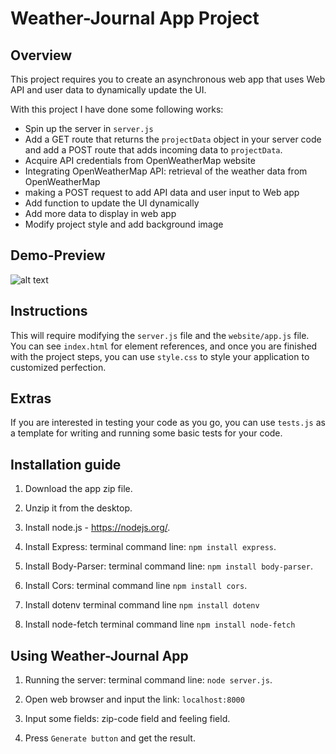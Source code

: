 # Weather-Journal App Project

## Overview
This project requires you to create an asynchronous web app that uses Web API and user data to dynamically update the UI. 

With this project I have done some following works:
- Spin up the server in `server.js`
- Add a GET route that returns the `projectData` object in your server code and add a POST route that adds incoming data to `projectData`.
- Acquire API credentials from OpenWeatherMap website
- Integrating OpenWeatherMap API: retrieval of the weather data from OpenWeatherMap
- making a POST request to add API data and user input to Web app
- Add function to update the UI dynamically
- Add more data to display in web app
- Modify project style and add background image

## Demo-Preview

![alt text](image.png)

## Instructions
This will require modifying the `server.js` file and the `website/app.js` file. You can see `index.html` for element references, and once you are finished with the project steps, you can use `style.css` to style your application to customized perfection.

## Extras
If you are interested in testing your code as you go, you can use `tests.js` as a template for writing and running some basic tests for your code.

## Installation guide
1. Download the app zip file.

2. Unzip it from the desktop.

3. Install node.js - https://nodejs.org/.

4. Install Express: 
terminal command line: `npm install express`.

5. Install Body-Parser: 
terminal command line: `npm install body-parser`.

6. Install Cors: 
terminal command line `npm install cors`.

7. Install dotenv
terminal command line `npm install dotenv`

8. Install node-fetch
terminal command line `npm install node-fetch`

## Using Weather-Journal App
1. Running the server:
terminal command line: `node server.js`.

2. Open web browser and input the link:
`localhost:8000`

3. Input some fields: zip-code field and feeling field.

4. Press `Generate button` and get the result.
